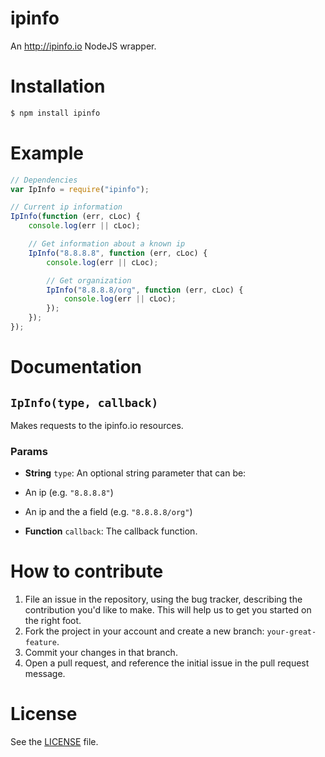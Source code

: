 ipinfo
======
An http://ipinfo.io NodeJS wrapper.

# Installation
```sh
$ npm install ipinfo
```

# Example
```js
// Dependencies
var IpInfo = require("ipinfo");

// Current ip information
IpInfo(function (err, cLoc) {
    console.log(err || cLoc);

    // Get information about a known ip
    IpInfo("8.8.8.8", function (err, cLoc) {
        console.log(err || cLoc);

        // Get organization
        IpInfo("8.8.8.8/org", function (err, cLoc) {
            console.log(err || cLoc);
        });
    });
});
```

# Documentation
## `IpInfo(type, callback)`
Makes requests to the ipinfo.io resources.

### Params
- **String** `type`: An optional string parameter that can be:
 - An ip (e.g. `"8.8.8.8"`)
 - An ip and the a field (e.g. `"8.8.8.8/org"`)

- **Function** `callback`: The callback function.

# How to contribute
1. File an issue in the repository, using the bug tracker, describing the
   contribution you'd like to make. This will help us to get you started on the
   right foot.
2. Fork the project in your account and create a new branch:
   `your-great-feature`.
3. Commit your changes in that branch.
4. Open a pull request, and reference the initial issue in the pull request
   message.

# License
See the [LICENSE](./LICENSE) file.
